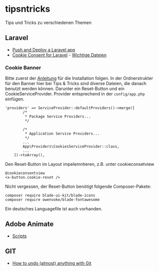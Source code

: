 # tipsntricks

Tips und Tricks zu verschiedenen Themen

## Laravel

- [Push and Deploy a Laravel app](https://laravel-news.com/push-deploy-with-github-actions)
- [Cookie Consent for Laravel](https://github.com/whitecube/laravel-cookie-consent) - [Wichtige Dateien](https://github.com/Novagraphix/tipsntricks/tree/master/Cookie%20Consent)

### Cookie Banner

Bitte zuerst der [Anleitung](https://github.com/whitecube/laravel-cookie-consent) für die Installation folgen. In der Ordnerstrukter für den Banner hier bei Tips & Tricks sind diverse Dateien, die danach benutzt werden können. Darunter ein Reset-Button und ein CookieServiceProvider. Provider entsprechend in der `config/app.php` einfügen.

```
'providers' => ServiceProvider::defaultProviders()->merge([
        /*
         * Package Service Providers...
         */

        /*
         * Application Service Providers...
         */
        ...
        App\Providers\CookiesServiceProvider::class,
        ...
    ])->toArray(),
```

Den Reset-Button im Layout impelemntieren, z.B. unter cookieconsetview

```
@cookieconsentview
<x-button.cookie-reset />
```

Nicht vergessen, der Reset-Button benötigt folgende Composer-Pakete:

```
composer require blade-ui-kit/blade-icons
composer require owenvoke/blade-fontawesome
```

Ein deutsches Languagefile ist auch vorhanden.

## Adobe Animate

- [Scripts](https://github.com/Novagraphix/tipsntricks/tree/master/Adobe%20Animate)

## GIT

- [How to undo (almost) anything with Git](https://github.com/blog/2019-how-to-undo-almost-anything-with-git?utm_content=buffere0df5&utm_medium=social&utm_source=plus.google.com&utm_campaign=buffer)
